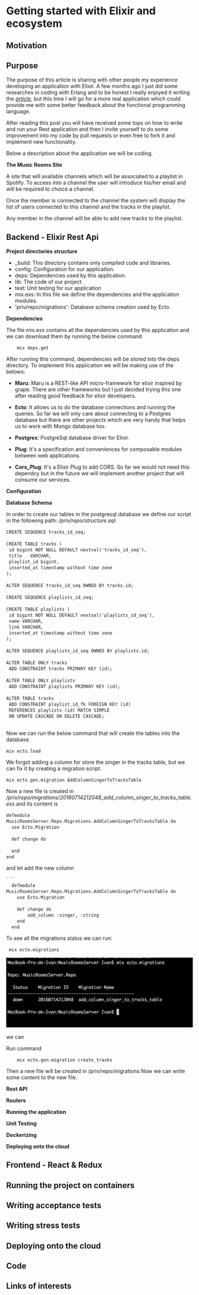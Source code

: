 
# Getting started with Elixir and ecosystem

## Motivation
  

## Purpose
 
 The purpose of this article is sharing with other people my experience developing an application with Elixir.  A few months ago I just did
 some researches in coding with Erlang and to be honest I really enjoyed it writing the *[article](https://github.com/wesovi/js-freeze_vs_seal)*, but this time  I will go for a more real application which could provide me with some better feedback
 about the functional programming language.

 After reading this post you will have received some tops on how to write and run your Rest application and then I invite yourself to 
 do some improvement into my code by pull requests or even free to fork it and implement new functionality.
 
 Below a description about the application we will be coding.
  
 **The Music Rooms Site**
  
   A site that will available channels which will be associated to a playlist in Spotify. To access into a channel the user will introduce his/her email 
   and will be required to choice a channel.
   
   Once the member is connected to the channel the system will display the list of users connected to this channel and the tracks in the playlist.
   
   Any member in the channel will be able to add new tracks to the playlist.
 
## Backend - Elixir Rest Api

 **Project directories structure** 
   * _build: This directory contains only compiled code and libraries.
   * config: Configuration for our application.
   * deps: Dependencies used by this application. 
   * lib: The code of our project.
   * test: Unit testing for our application
   * mix.exs: In this file we define the dependencies and the application modules.
   * 'priv/repo/migrations': Database schema creation used by Ecto.


 **Dependencies**

   The file mix.exs contains all the dependencies used by this application and we can download them by running the below command
        
        mix deps.get
        
   After running this command,  dependencies will be stored into the deps directory.
   To implement this application we will be making use of the belows:
   
   +    **Maru**: Maru is a REST-like API micro-framework for elixir inspired by grape. There are other frameworks but I just decided trying this one after reading good feedback for elixir developers.
   
   +    **Ecto**: It allows us to do the database connections and running the queries. So far we will only care about connecting to a Postgres database but
        there are other projects which are very handy that helps us to work with Mongo database too. 
    
   -    **Postgrex**: PostgreSql database driver for Elixir.
   
   -    **Plug**: It's a specification and conveniences for composable modules between web applications.
   
   -    **Cors_Plug**: It's a Elixir Plug to add CORS. So far we would not need this dependcy but in the future we will implement another project that will consume our services.
   
 
 **Configuration**

 **Database Schema**
 
   In order to create our tables in the postgresql database we define our script in the following path: */priv/repo/structure.sql*:
   ```
   CREATE SEQUENCE tracks_id_seq;
           
   CREATE TABLE tracks (
    id bigint NOT NULL DEFAULT nextval('tracks_id_seq'),
    title   VARCHAR,
    playlist_id bigint,
    inserted_at timestamp without time zone
   );
           
   ALTER SEQUENCE tracks_id_seq OWNED BY tracks.id;
   
   CREATE SEQUENCE playlists_id_seq;
           
   CREATE TABLE playlists (
    id bigint NOT NULL DEFAULT nextval('playlists_id_seq'),
    name VARCHAR,
    link VARCHAR,
    inserted_at timestamp without time zone
   );
           
   ALTER SEQUENCE playlists_id_seq OWNED BY playlists.id;
        
   ALTER TABLE ONLY tracks
    ADD CONSTRAINT tracks PRIMARY KEY (id);
           
   ALTER TABLE ONLY playlists
    ADD CONSTRAINT playlists PRIMARY KEY (id);
           
   ALTER TABLE tracks
    ADD CONSTRAINT playlist_id_fk FOREIGN KEY (id)
    REFERENCES playlists (id) MATCH SIMPLE
    ON UPDATE CASCADE ON DELETE CASCADE;     
        
   ```   
        
   Now  we can run the below command that will create the tables into the database.
   
   ```
   mix ecto.load
   ```
   
   We forgot adding a column for store the singer in the tracks table, but we can fix it by creating a migration script. 
   
   ```
   mix ecto.gen.migration AddColumnSingerToTracksTable
   ```
   
   Now a new file is created in */priv/repo/migrations/20160714212048_add_column_singer_to_tracks_table.exs* and its content is
   
   ```
   defmodule MusicRoomsServer.Repo.Migrations.AddColumnSingerToTracksTable do
     use Ecto.Migration
   
     def change do
   
     end
   end
   ```
   
   and let add the new column
   
    ```
      defmodule MusicRoomsServer.Repo.Migrations.AddColumnSingerToTracksTable do
        use Ecto.Migration
      
        def change do
            add_column :singer, :string
        end
      end 
   
   To see all the migrations status we can run:
   
   ```
    mix ecto.migrations
   ```
  
   ![Result](https://github.com/wesovilabs/music-rooms/blob/develop/assets/ecto.migrations.png)
   
   
   we can 
   
   Run command 
        
        mix ecto.gen.migration create_trasks
        
   Then a new file will be created in /priv/repo/migrations
   Now we can write some content to the new file.  
   
 **Rest API**
   
 **Routers**
   
 **Running the application**
   
 **Unit Testing**         
            
 **Dockerizing**
   
 **Deploying onto the cloud**
            
## Frontend - React & Redux

    
    
## Running the project on containers 

## Writing acceptance tests

## Writing stress tests

## Deploying onto the cloud

## Code

## Links of interests